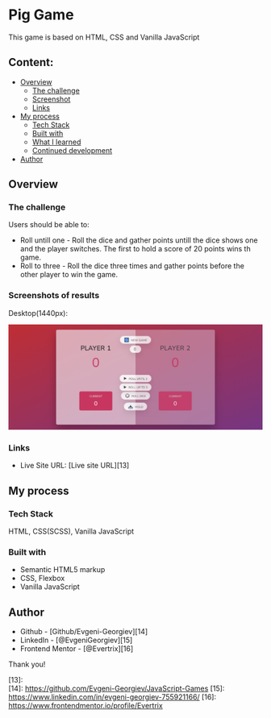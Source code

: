 # Pig Game

This game is based on HTML, CSS and Vanilla JavaScript

## Content:

- [Overview][2]
  - [The challenge][3]
  - [Screenshot][4]
  - [Links][5]
- [My process][6]
  - [Tech Stack][7]
  - [Built with][8]
  - [What I learned][9]
  - [Continued development][10]
- [Author][11]

## Overview

### The challenge

Users should be able to:

- Roll untill one - Roll the dice and gather points untill the dice shows one and the player switches. The first to hold a score of 20 points wins th game.
- Roll to three - Roll the dice three times and gather points before the other player to win the game.

### Screenshots of results

Desktop(1440px):

![Pig Game][image-1]

### Links

- Live Site URL: [Live site URL][13]

## My process

### Tech Stack

HTML, CSS(SCSS), Vanilla JavaScript

### Built with

- Semantic HTML5 markup
- CSS, Flexbox
- Vanilla JavaScript

## Author

- Github - [Github/Evgeni-Georgiev][14]
- LinkedIn - [@EvgeniGeorgiev][15]
- Frontend Mentor - [@Evertrix][16]

Thank you!

[1]:	https://www.frontendmentor.io/challenges/blogr-landing-page-EX2RLAApP
[2]:	#overview
[3]:	#the-challenge
[4]:	#screenshot
[5]:	#links
[6]:	#my-process
[7]:	#tech-stack
[8]:	#built-with
[9]:	#what-i-learned
[10]:	#continued-development
[11]:	#author
[12]:	https://www.frontendmentor.io/solutions/responsive-landing-page-with-css-grid-and-vanilla-js-B173HLQr5
[13]:	
[14]:	https://github.com/Evgeni-Georgiev/JavaScript-Games
[15]:	https://www.linkedin.com/in/evgeni-georgiev-755921166/
[16]:	https://www.frontendmentor.io/profile/Evertrix

[image-1]:	./design/pig-game-screenshot.png
[image-2]:	./design-result/blogr-landing-page-325px-mobile.png